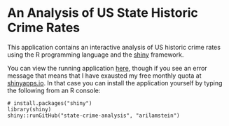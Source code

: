 # An Analysis of US State Historic Crime Rates

This application contains an interactive analysis of US historic crime rates using the R programming language and the [shiny](http://shiny.rstudio.com/) framework. 

You can view the running application [here](https://arilamstein.shinyapps.io/state-crime-rate-analysis/), though if you see an error message that means that I have exausted my free monthly quota at [shinyapps.io](http://www.shinyapps.io/). In that case you can install the application yourself by typing the following from an R console:

```
# install.packages("shiny")
library(shiny)
shiny::runGitHub("state-crime-analysis", "arilamstein")
```
